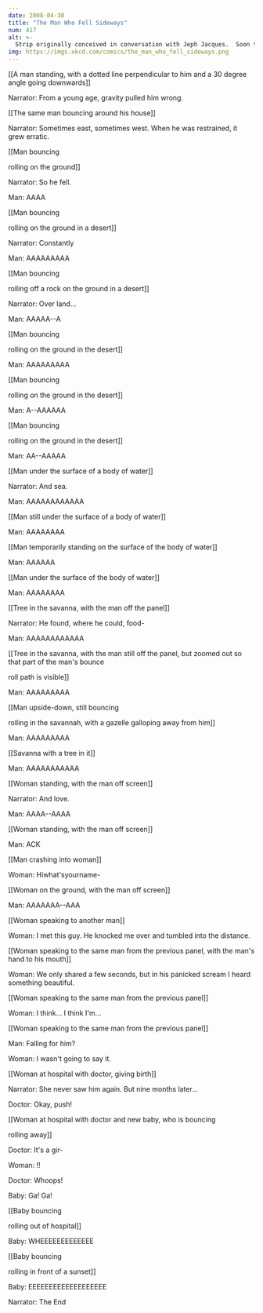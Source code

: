 ```yaml
---
date: 2008-04-30
title: "The Man Who Fell Sideways"
num: 417
alt: >-
  Strip originally conceived in conversation with Jeph Jacques.  Soon to be a major motion picture.
img: https://imgs.xkcd.com/comics/the_man_who_fell_sideways.png
---
```

[[A man standing, with a dotted line perpendicular to him and a 30 degree angle going downwards]]

Narrator: From a young age, gravity pulled him wrong.

[[The same man bouncing around his house]]

Narrator: Sometimes east, sometimes west.  When he was restrained, it grew erratic.

<WHAM> <WHAM>

[[Man bouncing

rolling on the ground]]

Narrator: So he fell.

Man: AAAA

<THUMPA> <THUMPA>

[[Man bouncing

rolling on the ground in a desert]]

Narrator: Constantly

Man: AAAAAAAAA

[[Man bouncing

rolling off a rock on the ground in a desert]]

Narrator: Over land...

Man: AAAAA-<THUD>-A

[[Man bouncing

rolling on the ground in the desert]]

Man: AAAAAAAAA

[[Man bouncing

rolling on the ground in the desert]]

Man: A-<THUD>-AAAAAA

[[Man bouncing

rolling on the ground in the desert]]

Man: AA-<THUD>-AAAAA

[[Man under the surface of a body of water]]

Narrator: And sea.

Man: AAAAAAAAAAAA

[[Man still under the surface of a body of water]]

Man: AAAAAAAA

[[Man temporarily standing on the surface of the body of water]]

Man: AAAAAA

[[Man under the surface of the body of water]]

Man: AAAAAAAA

[[Tree in the savanna, with the man off the panel]]

Narrator: He found, where he could, food-

Man: AAAAAAAAAAAA

[[Tree in the savanna, with the man still off the panel, but zoomed out so that part of the man's bounce

roll path is visible]]

Man: AAAAAAAAA

[[Man upside-down, still bouncing

rolling in the savannah, with a gazelle galloping away from him]]

<GALLOP> <GALLOP>

Man: AAAAAAAAA

[[Savanna with a tree in it]]

Man: AAAAAAAAAAA

[[Woman standing, with the man off screen]]

Narrator: And love.

Man: AAAA-<THUD>-AAAA

[[Woman standing, with the man off screen]]

Man: <THUD> ACK <CRASH>

[[Man crashing into woman]]

Woman: Hiwhat'syourname-

<WHAM>

[[Woman on the ground, with the man off screen]]

Man: AAAAAAA-<THUD>-AAA

[[Woman speaking to another man]]

Woman: I met this guy.  He knocked me over and tumbled into the distance.

[[Woman speaking to the same man from the previous panel, with the man's hand to his mouth]]

Woman: We only shared a few seconds, but in his panicked scream I heard something beautiful.

[[Woman speaking to the same man from the previous panel]]

Woman: I think... I think I'm...

[[Woman speaking to the same man from the previous panel]]

Man: Falling for him?

Woman: I wasn't going to say it.

[[Woman at hospital with doctor, giving birth]]

Narrator: She never saw him again.  But nine months later...

Doctor: Okay, push!

[[Woman at hospital with doctor and new baby, who is bouncing

rolling away]]

Doctor: It's a gir-

Woman: !!

Doctor: Whoops!

Baby: Ga! Ga!

[[Baby bouncing

rolling out of hospital]]

Baby: WHEEEEEEEEEEEEE

[[Baby bouncing

rolling in front of a sunset]]

Baby: EEEEEEEEEEEEEEEEEEE

Narrator: The End

